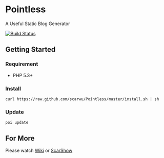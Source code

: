 Pointless
=========

A Useful Static Blog Generator

[![Build Status](https://travis-ci.org/scarwu/Pointless.png?branch=master)](https://travis-ci.org/scarwu/Pointless)

## Getting Started

### Requirement

* PHP 5.3+

### Install

	curl https://raw.github.com/scarwu/Pointless/master/install.sh | sh

### Update

	poi update

## For More

Please watch [Wiki](https://github.com/scarwu/Pointless/wiki) or [ScarShow](http://scar.simcz.tw)
